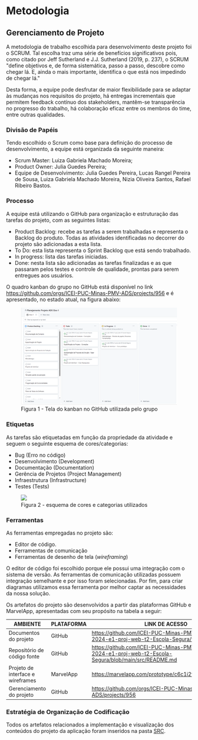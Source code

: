 
# Metodologia

## Gerenciamento de Projeto

A metodologia de trabalho escolhida para desenvolvimento deste projeto foi o SCRUM. Tal escolha traz uma série de benefícios significativos pois, como citado por Jeff Sutherland e J.J. Sutherland (2019, p. 237), o SCRUM "define objetivos e, de forma sistemática, passo a passo, descobre como chegar lá. E, ainda o mais importante, identifica o que está nos impedindo de chegar lá."

Desta forma, a equipe pode desfrutar de maior flexibilidade para se adaptar às mudanças nos requisitos do projeto, há entregas incrementais que permitem feedback contínuo dos stakeholders, mantêm-se transparência no progresso do trabalho, há colaboração eficaz entre os membros do time, entre outras qualidades.

### Divisão de Papéis

Tendo escolhido o Scrum como base para definição do processo de desenvolvimento, a equipe está organizada da seguinte maneira:

- Scrum Master: Luiza Gabriela Machado Moreira;
- Product Owner: Julia Guedes Pereira;
- Equipe de Desenvolvimento: Julia Guedes Pereira, Lucas Rangel Pereira de Sousa, Luiza Gabriela Machado Moreira, Nizia Oliveira Santos, Rafael Ribeiro Bastos.

### Processo

A equipe está utilizando o GitHub para organização e estruturação das tarefas do projeto, com as seguintes listas:

<ul>
  <li>Product Backlog: recebe as tarefas a serem trabalhadas e representa o Backlog do produto. Todas as atividades identificadas no decorrer do projeto são adicionadas a esta lista.</li>
  <li>To Do: esta lista representa o Sprint Backlog que está sendo trabalhado.</li>
  <li>In progress: lista das tarefas iniciadas.</li>
  <li>Done: nesta lista são adicionadas as tarefas finalizadas e as que passaram pelos testes e controle de qualidade, prontas para serem entregues aos usuários.</li>
 </ul>

O quadro kanban do grupo no GitHub está disponível no link https://github.com/orgs/ICEI-PUC-Minas-PMV-ADS/projects/956 e é apresentado, no estado atual, na figura abaixo:

<figure> 
  <img src="https://github.com/ICEI-PUC-Minas-PMV-ADS/pmv-ads-2024-e1-proj-web-t2-Escola-Segura/blob/main/src/img/Planejamento_projeto_eixo_1_github.png">
    <figcaption>Figura 1 - Tela do kanban no GitHub utilizada pelo grupo</figcaption>
</figure> 

<h3>Etiquetas</h3>
<p>As tarefas são etiquetadas em função da propriedade da atividade e seguem o seguinte esquema de cores/categorias:</p>

<ul>
  <li>Bug (Erro no código)</li>
  <li>Desenvolvimento (Development)</li>
  <li>Documentação (Documentation)</li>
  <li>Gerência de Projetos (Project Management)</li>
  <li>Infraestrutura (Infrastructure)</li>
  <li>Testes (Tests)</li>
</ul>

<figure> 
  <img src="https://user-images.githubusercontent.com/100447878/164068979-9eed46e1-9b44-461e-ab88-c2388e6767a1.png">
    <figcaption>Figura 2 - esquema de cores e categorias utilizados</figcaption>
</figure>

### Ferramentas

As ferramentas empregadas no projeto são:

- Editor de código.
- Ferramentas de comunicação
- Ferramentas de desenho de tela (_wireframing_)

O editor de código foi escolhido porque ele possui uma integração com o sistema de versão. As ferramentas de comunicação utilizadas possuem integração semelhante e por isso foram selecionadas. 
Por fim, para criar diagramas utilizamos essa ferramenta por melhor captar as necessidades da nossa solução.


Os artefatos do projeto são desenvolvidos a partir das plataformas GitHub e MarvelApp, apresentadas com seu propósito na tabela a seguir:

| AMBIENTE | PLATAFORMA |LINK DE ACESSO                 |
|--------------------|--------------------------------------------------------------------------------|----------------------------------------|
|Documentos do projeto | GitHub | https://github.com/ICEI-PUC-Minas-PMV-ADS/pmv-ads-2024-e1-proj-web-t2-Escola-Segura/tree/main |
|Repositório de código fonte  | GitHub | https://github.com/ICEI-PUC-Minas-PMV-ADS/pmv-ads-2024-e1-proj-web-t2-Escola-Segura/blob/main/src/README.md  |
|Projeto de interface e wireframes | MarvelApp | https://marvelapp.com/prototype/c6c1i2f/screen/94264178 |
|Gerenciamento do projeto  | GitHub | https://github.com/orgs/ICEI-PUC-Minas-PMV-ADS/projects/956 |


### Estratégia de Organização de Codificação 

Todos os artefatos relacionados a implementação e visualização dos conteúdos do projeto da aplicação foram inseridos na pasta [SRC](https://github.com/ICEI-PUC-Minas-PMV-ADS/pmv-ads-2024-e1-proj-web-t2-Escola-Segura/tree/main/src). 

